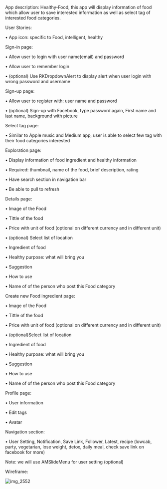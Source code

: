 App description:
Healthy-Food, this app will display information of food which allow user to save interested information as well as   select tag of interested food categories.
 
User Stories:

•	App icon: specific to Food, intelligent, healthy
 
 Sign-in page:
 
•	Allow user to login with user name(email) and password

•	Allow user to remember login

•	(optional) Use RKDropdownAlert  to display alert when user login with wrong password and username
 
 Sign-up page:
 
•	Allow user to register with: user name and password

•	(optional) Sign-up with Facebook, type password again, First name and last name, background with picture

 Select tag page:
 
•	Similar to Apple music and Medium app, user is able to select few tag with their food categories interested
 
 Exploration page:
 
•	Display information of food ingredient and healthy information

•	Required: thumbnail, name of the food, brief description, rating

•	Have search section in navigation bar

•	Be able to pull to refresh

Details page:

•	Image of the Food

•	Tittle of the food

•	Price with unit of food (optional on different currency and in different unit)

•	(optional) Select list of location

•	Ingredient of food

•	Healthy purpose: what will bring you

•	Suggestion

•	How to use

•	Name of of the person who post this Food category

Create new Food ingredient page:

•	Image of the Food

•	Tittle of the food

•	Price with unit of food (optional on different currency and in different unit)

•	(optional)Select list of location

•	Ingredient of food

•	Healthy purpose: what will bring you

•	Suggestion

•	How to use

•	Name of of the person who post this Food category
 
 Profile page:
 
•	User information

•	Edit tags

•	Avatar

 
 Navigation section: 
 
•	User Setting, Notification, Save Link, Follower, Latest, recipe (lowcab, party, vegetarian, lose                weight, detox, daily meal, check save link on facebook for more)

Note: we will use AMSlideMenu for user setting (optional)

Wireframe:

![img_2552](https://cloud.githubusercontent.com/assets/13508908/9852618/856ad524-5b29-11e5-9cb4-56620291ba84.JPG)



